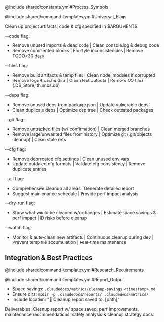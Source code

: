 @include shared/constants.yml#Process_Symbols

@include shared/command-templates.yml#Universal_Flags

Clean up project artifacts, code & cfg specified in $ARGUMENTS.

--code flag:

- Remove unused imports & dead code | Clean console.log & debug code
- Remove commented blocks | Fix style inconsistencies | Remove TODO>30 days

--files flag:

- Remove build artifacts & temp files | Clean node_modules if corrupted
- Remove logs & cache dirs | Clean test outputs | Remove OS files (.DS_Store, thumbs.db)

--deps flag:

- Remove unused deps from package.json | Update vulnerable deps
- Clean duplicate deps | Optimize dep tree | Check outdated packages

--git flag:

- Remove untracked files (w/ confirmation) | Clean merged branches
- Remove large/unwanted files from history | Optimize git (.git/objects cleanup) | Clean stale refs

--cfg flag:

- Remove deprecated cfg settings | Clean unused env vars
- Update outdated cfg formats | Validate cfg consistency | Remove duplicate entries

--all flag:

- Comprehensive cleanup all areas | Generate detailed report
- Suggest maintenance schedule | Provide perf impact analysis

--dry-run flag:

- Show what would be cleaned w/o changes | Estimate space savings & perf impact | ID risks before cleanup

--watch flag:

- Monitor & auto-clean new artifacts | Continuous cleanup during dev | Prevent temp file accumulation | Real-time maintenance

## Integration & Best Practices

@include shared/command-templates.yml#Research_Requirements

@include shared/command-templates.yml#Report_Output

- Space savings: `.claudedocs/metrics/cleanup-savings-<timestamp>.md`
- Ensure dirs: `mkdir -p .claudedocs/reports/ .claudedocs/metrics/`
- Include location: "📄 Cleanup report saved to: [path]"

Deliverables: Cleanup report w/ space saved, perf improvements, maintenance recommendations, safety analysis & cleanup strategy docs.
